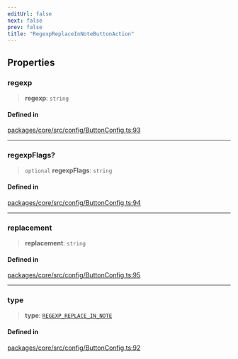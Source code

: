```yaml
---
editUrl: false
next: false
prev: false
title: "RegexpReplaceInNoteButtonAction"
---
```


## Properties

### regexp

> **regexp**: `string`

#### Defined in

[packages/core/src/config/ButtonConfig.ts:93](https://github.com/mProjectsCode/obsidian-meta-bind-plugin/blob/46993a4bea44fea6720d8d001cc5324f264501f1/packages/core/src/config/ButtonConfig.ts#L93)

***

### regexpFlags?

> `optional` **regexpFlags**: `string`

#### Defined in

[packages/core/src/config/ButtonConfig.ts:94](https://github.com/mProjectsCode/obsidian-meta-bind-plugin/blob/46993a4bea44fea6720d8d001cc5324f264501f1/packages/core/src/config/ButtonConfig.ts#L94)

***

### replacement

> **replacement**: `string`

#### Defined in

[packages/core/src/config/ButtonConfig.ts:95](https://github.com/mProjectsCode/obsidian-meta-bind-plugin/blob/46993a4bea44fea6720d8d001cc5324f264501f1/packages/core/src/config/ButtonConfig.ts#L95)

***

### type

> **type**: [`REGEXP_REPLACE_IN_NOTE`](/obsidian-meta-bind-plugin-docs/api/enumerations/buttonactiontype/#regexp_replace_in_note)

#### Defined in

[packages/core/src/config/ButtonConfig.ts:92](https://github.com/mProjectsCode/obsidian-meta-bind-plugin/blob/46993a4bea44fea6720d8d001cc5324f264501f1/packages/core/src/config/ButtonConfig.ts#L92)

